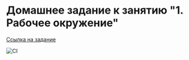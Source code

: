 # Домашнее задание к занятию "1. Рабочее окружение"

[Ссылка на задание](https://github.com/netology-code/ahj-homeworks/tree/video/env)


![CI](https://github.com/proskovey.github.io/ahj_1.1/actions/workflows/web.yml/badge.svg)
